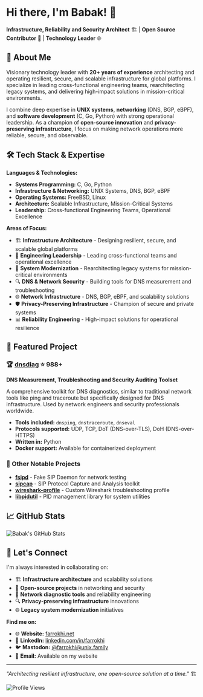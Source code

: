 # Hi there, I'm Babak! 👋

**Infrastructure, Reliability and Security Architect** 🏗️ | **Open Source Contributor** 🔧 | **Technology Leader** 🌐

## 🚀 About Me

Visionary technology leader with **20+ years of experience** architecting and operating resilient, secure, and scalable infrastructure for global platforms. I specialize in leading cross-functional engineering teams, rearchitecting legacy systems, and delivering high-impact solutions in mission-critical environments.

I combine deep expertise in **UNIX systems**, **networking** (DNS, BGP, eBPF), and **software development** (C, Go, Python) with strong operational leadership. As a champion of **open-source innovation** and **privacy-preserving infrastructure**, I focus on making network operations more reliable, secure, and observable.

## 🛠️ Tech Stack & Expertise

**Languages & Technologies:**
- **Systems Programming:** C, Go, Python
- **Infrastructure & Networking:** UNIX Systems, DNS, BGP, eBPF
- **Operating Systems:** FreeBSD, Linux
- **Architecture:** Scalable Infrastructure, Mission-Critical Systems
- **Leadership:** Cross-functional Engineering Teams, Operational Excellence

**Areas of Focus:**
- 🏗️ **Infrastructure Architecture** - Designing resilient, secure, and scalable global platforms
- 👥 **Engineering Leadership** - Leading cross-functional teams and operational excellence
- 🔄 **System Modernization** - Rearchitecting legacy systems for mission-critical environments
- 🔍 **DNS & Network Security** - Building tools for DNS measurement and troubleshooting
- 🌐 **Network Infrastructure** - DNS, BGP, eBPF, and scalability solutions  
- 🛡️ **Privacy-Preserving Infrastructure** - Champion of secure and private systems
- 📊 **Reliability Engineering** - High-impact solutions for operational resilience

## 🎯 Featured Project

### 🏆 [dnsdiag](https://github.com/farrokhi/dnsdiag) ⭐ 988+
**DNS Measurement, Troubleshooting and Security Auditing Toolset**

A comprehensive toolkit for DNS diagnostics, similar to traditional network tools like ping and traceroute but specifically designed for DNS infrastructure. Used by network engineers and security professionals worldwide.

- **Tools included:** `dnsping`, `dnstraceroute`, `dnseval`
- **Protocols supported:** UDP, TCP, DoT (DNS-over-TLS), DoH (DNS-over-HTTPS)
- **Written in:** Python
- **Docker support:** Available for containerized deployment

### 🔧 Other Notable Projects
- **[fsipd](https://github.com/farrokhi/fsipd)** - Fake SIP Daemon for network testing
- **[sipcap](https://github.com/farrokhi/sipcap)** - SIP Protocol Capture and Analysis toolkit
- **[wireshark-profile](https://github.com/farrokhi/wireshark-profile)** - Custom Wireshark troubleshooting profile
- **[libpidutil](https://github.com/farrokhi/libpidutil)** - PID management library for system utilities

## 📈 GitHub Stats

![Babak's GitHub Stats](https://github-readme-stats.vercel.app/api?username=farrokhi&show_icons=true&theme=default&hide_border=true&count_private=true)

## 🤝 Let's Connect

I'm always interested in collaborating on:
- 🏗️ **Infrastructure architecture** and scalability solutions
- 👥 **Open-source projects** in networking and security
- 🔧 **Network diagnostic tools** and reliability engineering
- 🔍 **Privacy-preserving infrastructure** innovations
- 🌐 **Legacy system modernization** initiatives

**Find me on:**
- 🌐 **Website:** [farrokhi.net](http://farrokhi.net/)
- 💼 **LinkedIn:** [linkedin.com/in/farrokhi](https://linkedin.com/in/farrokhi)
- 🐦 **Mastodon:** [@farrokhi@unix.family](https://unix.family/@farrokhi)
- 📧 **Email:** Available on my website

---

*"Architecting resilient infrastructure, one open-source solution at a time."* 🏗️

![Profile Views](https://komarev.com/ghpvc/?username=farrokhi&color=blue&style=flat-square)
